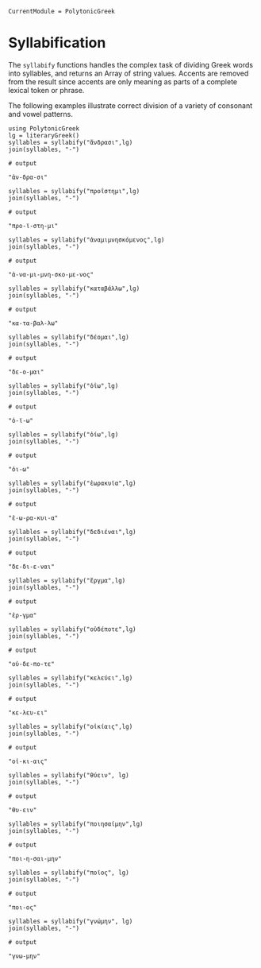 ```@meta
CurrentModule = PolytonicGreek
```


# Syllabification

The `syllabify` functions handles the complex task of dividing Greek words into syllables, and returns an Array of string values.  Accents are removed from the result since accents are only meaning as parts of a complete lexical token or phrase.

The following examples illustrate correct division of a variety of consonant and vowel patterns.

```jldoctest syllables
using PolytonicGreek 
lg = literaryGreek()
syllables = syllabify("ἄνδρασι",lg)
join(syllables, "-")

# output

"ἀν-δρα-σι"
```
```jldoctest syllables
syllables = syllabify("προΐστημι",lg)
join(syllables, "-")

# output

"προ-ϊ-στη-μι"
```
```jldoctest syllables
syllables = syllabify("ἀναμιμνησκόμενος",lg)
join(syllables, "-")

# output

"ἀ-να-μι-μνη-σκο-με-νος"
```

```jldoctest syllables
syllables = syllabify("καταβάλλω",lg)
join(syllables, "-")

# output

"κα-τα-βαλ-λω"
```


```jldoctest syllables
syllables = syllabify("δέομαι",lg)
join(syllables, "-")

# output

"δε-ο-μαι"
```



```jldoctest syllables
syllables = syllabify("ὀΐω",lg)
join(syllables, "-")

# output

"ὀ-ϊ-ω"
```



```jldoctest syllables
syllables = syllabify("ὀίω",lg)
join(syllables, "-")

# output

"ὀι-ω"
```


```jldoctest syllables
syllables = syllabify("ἑωρακυῖα",lg)
join(syllables, "-")

# output

"ἑ-ω-ρα-κυι-α"
```




```jldoctest syllables
syllables = syllabify("δεδιέναι",lg)
join(syllables, "-")

# output

"δε-δι-ε-ναι"
```



```jldoctest syllables
syllables = syllabify("ἔργμα",lg)
join(syllables, "-")

# output

"ἐρ-γμα"
```



```jldoctest syllables
syllables = syllabify("οὐδέποτε",lg)
join(syllables, "-")

# output

"οὐ-δε-πο-τε"
```



```jldoctest syllables
syllables = syllabify("κελεύει",lg)
join(syllables, "-")

# output

"κε-λευ-ει"
```


```jldoctest syllables
syllables = syllabify("οἰκίαις",lg)
join(syllables, "-")

# output

"οἰ-κι-αις"
```

   

```jldoctest syllables
syllables = syllabify("θύειν", lg)
join(syllables, "-")

# output

"θυ-ειν"
```

  
 ```jldoctest syllables
syllables = syllabify("ποιησαίμην",lg)
join(syllables, "-")

# output

"ποι-η-σαι-μην"
```


    
```jldoctest syllables
syllables = syllabify("ποῖος", lg)
join(syllables, "-")

# output

"ποι-ος"
```  

    
```jldoctest syllables
syllables = syllabify("γνώμην", lg)
join(syllables, "-")

# output

"γνω-μην"
```  
  
